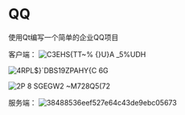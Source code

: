 # QQ
使用Qt编写一个简单的企业QQ项目

客户端：
![C3EHS{TT~% {}U}A _5%UDH](https://github.com/1AoB/QQ/assets/78208268/cbebdcaa-4d21-42fe-9260-322c21e0dbec)

![4RPL$}`DBS19ZPAHY{C 6G](https://github.com/1AoB/QQ/assets/78208268/c6c9a035-3116-496f-9e9e-82a0c5e7e22e)

![2P 8 SGEGW2 ~M728Q5(72](https://github.com/1AoB/QQ/assets/78208268/25a32d55-ee9b-44ce-b257-d8dc0e281931)



服务端：
![38488536eef527e64c43de9ebc05673](https://github.com/1AoB/QQ/assets/78208268/ed828bdf-c387-4eca-9dea-7e69f2db135f)
